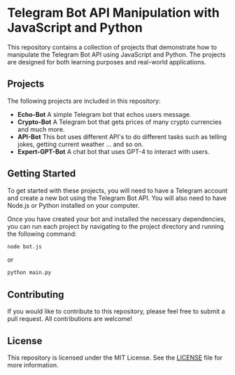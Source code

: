 # Telegram Bot API Manipulation with JavaScript and Python

This repository contains a collection of projects that demonstrate how to manipulate the Telegram Bot API using JavaScript and Python. The projects are designed for both learning purposes and real-world applications.

## Projects

The following projects are included in this repository:

- **Echo-Bot** A simple Telegram bot that echos users message.
- **Crypto-Bot** A Telegram bot that gets prices of many crypto currencies and much more.
- **API-Bot** This bot uses different API's to do different tasks such as telling jokes, getting current weather ... and so on.
- **Expert-GPT-Bot** A chat bot that uses GPT-4 to interact with users.
 

## Getting Started

To get started with these projects, you will need to have a Telegram account and create a new bot using the Telegram Bot API. You will also need to have Node.js or Python installed on your computer.

Once you have created your bot and installed the necessary dependencies, you can run each project by navigating to the project directory and running the following command:

```bash
node bot.js
```

or

```bash
python main.py
```

## Contributing

If you would like to contribute to this repository, please feel free to submit a pull request. All contributions are welcome!

## License

This repository is licensed under the MIT License. See the [LICENSE](LICENSE) file for more information.
